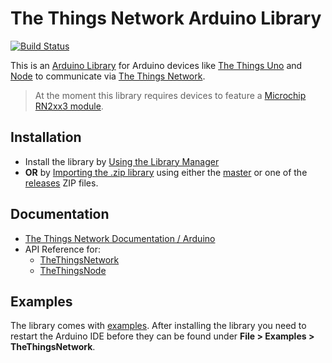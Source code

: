 # The Things Network Arduino Library
[![Build Status](https://travis-ci.org/TheThingsNetwork/arduino-device-lib.svg?branch=master)](https://travis-ci.org/TheThingsNetwork/arduino-device-lib)

This is an [Arduino Library](https://www.arduino.cc/en/Guide/Libraries) for Arduino devices like [The Things Uno](https://shop.thethingsnetwork.com/index.php/product/the-things-uno/) and [Node](https://shop.thethingsnetwork.com/index.php/product/the-things-node/) to communicate via [The Things Network](https://www.thethingsnetwork.org).

> At the moment this library requires devices to feature a [Microchip RN2xx3 module](http://www.microchip.com/design-centers/wireless-connectivity/embedded-wireless/lora-technology).

## Installation

* Install the library by [Using the Library Manager](https://www.arduino.cc/en/Guide/Libraries#toc3)
* **OR** by [Importing the .zip library](https://www.arduino.cc/en/Guide/Libraries#toc4) using either the [master](https://github.com/TheThingsNetwork/arduino-device-lib/archive/master.zip) or one of the [releases](https://github.com/TheThingsNetwork/arduino-device-lib/releases) ZIP files.

## Documentation

* [The Things Network Documentation / Arduino](https://www.thethingsnetwork.org/docs/arduino/)
* API Reference for:
    * [TheThingsNetwork](docs/TheThingsNetwork.md)
    * [TheThingsNode](docs/TheThingsNode.md)

## Examples

The library comes with [examples](examples). After installing the library you need to restart the Arduino IDE before they can be found under **File > Examples > TheThingsNetwork**.
